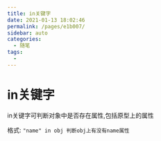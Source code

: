 ```yaml
---
title: in关键字
date: 2021-01-13 18:02:46
permalink: /pages/e1b007/
sidebar: auto
categories: 
  - 随笔
tags: 
  - 
---
```


# in关键字

in关键字可判断对象中是否存在属性,包括原型上的属性 

格式: `"name" in obj 判断obj上有没有name属性`